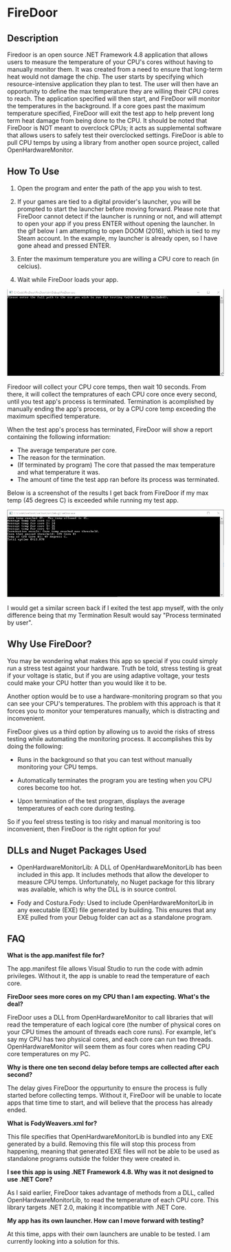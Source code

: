 # FireDoor
## Description
Firedoor is an open source .NET Framework 4.8 application that allows users to measure the temperature of your CPU's cores without having to manually monitor them.
It was created from a need to ensure that long-term heat would not damage the chip.  The user starts by specifying which resource-intensive application they plan to test.  The user will then have an opportunity to define the max temperature they are willing their CPU cores to reach.  The application specified will then start, and FireDoor will monitor the temperatures in the background.  If a core goes past the maximum temperature specified, FireDoor will exit the test app to help prevent long term heat damage from being done to the CPU.  It should be noted that FireDoor is NOT meant to overclock CPUs; it acts as supplemental software that allows users to safely test their overclocked settings.  FireDoor is able to pull CPU temps by using a library from another open source project, called OpenHardwareMonitor.  
 
## How To Use

1. Open the program and enter the path of the app you wish to test.

2. If your games are tied to a digital provider's launcher, you will be prompted to start the launcher before moving forward.  Please note that FireDoor cannot detect if the launcher is running or not, and will attempt to open your app if you press ENTER without opening the launcher.  In the gif below I am attempting to open DOOM (2016), which is tied to my Steam account.  In the example, my launcher is already open, so I have gone ahead and pressed ENTER.

3. Enter the maximum temperature you are willing a CPU core to reach (in celcius).

4. Wait while FireDoor loads your app.

![HowToUse](./Resources/howToUse.gif)

Firedoor will collect your CPU core temps, then wait 10 seconds.  From there, it will collect the tempratures of each CPU core once every second, until you test app's process is terminated.  Termination is acomplished by manually ending the app's process, or by a CPU core temp exceeding the maximum specified temperature.

When the test app's process has terminated, FireDoor will show a report containing the following information:
- The average temperature per core.
- The reason for the termination.
- (If terminated by program) The core that passed the max temperature and what temperature it was.
- The amount of time the test app ran before its process was terminated.  

Below is a screenshot of the results I get back from FireDoor if my max temp (45 degrees C) is exceeded while running my test app.

![TermByFireDoor](./Resources/TermByFireDoor.jpeg)

I would get a similar screen back if I exited the test app myself, with the only difference being that my Termination Result would say "Process terminated by user".

## Why Use FireDoor?
You may be wondering what makes this app so special if you could simply run a stress test against your hardware.  Truth be told, stress testing is great if your voltage is static, but if you are using adaptive voltage, your tests could make your CPU hotter than you would like it to be.  

Another option would be to use a hardware-monitoring program so that you can see your CPU's temperatures.  The problem with this approach is that it forces you to monitor your temperatures manually, which is distracting and inconvenient.  

FireDoor gives us a third option by allowing us to avoid the risks of stress testing while automating the monitoring process.  It accomplishes this by doing the following:

- Runs in the background so that you can test without manually monitoring your CPU temps.    

- Automatically terminates the program you are testing when you CPU cores become too hot.

- Upon termination of the test program, displays the average temperatures of each core during testing.

So if you feel stress testing is too risky and manual monitoring is too inconvenient, then FireDoor is the right option for you!

##  DLLs and Nuget Packages Used
- OpenHardwareMonitorLib: A DLL of OpenHardwareMonitorLib has been included in this app.  It includes methods that allow the developer to 
measure CPU temps.  Unfortunately, no Nuget package for this library was available, which is why the DLL is in source control.  

- Fody and Costura.Fody: Used to include OpenHardwareMonitorLib in any executable (EXE) file generated by building.  This ensures that any EXE pulled from your Debug folder can act as a standalone program.   
 
## FAQ
<strong>What is the app.manifest file for?</strong>
 
The app.manifest file allows Visual Studio to run the code with admin privileges.  Without it, the app is unable to read the temperature of each core.
 
<strong>FireDoor sees more cores on my CPU than I am expecting.  What's the deal?</strong>
 
FireDoor uses a DLL from OpenHardwareMonitor to call libraries that will read the temperature of each logical core (the number of physical cores on your CPU times the amount of threads each core runs).  For example, let's say my CPU has two physical cores, and each core can run two threads.  OpenHardwareMonitor will seem them as four cores when reading CPU core temperatures on my PC.  

<strong>Why is there one ten second delay before temps are collected after each second?</strong>

The delay gives FireDoor the oppurtunity to ensure the process is fully started before collecting temps.  Without it, FireDoor will be unable to locate apps that time time to start, and will believe that the process has already ended. 

<strong>What is FodyWeavers.xml for?</strong>

This file specifies that OpenHardwareMonitorLib is bundled into any EXE generated by a build.  Removing this file will stop this process from happening, meaning that generated EXE files will not be able to be used as standalone programs outside the folder they were created in.

<strong>I see this app is using .NET Framework 4.8.  Why was it not designed to use .NET Core?</strong>

As I said earlier, FireDoor takes advantage of methods from a DLL, called OpenHardwareMonitorLib, to read the temperature of each CPU core.  This library targets .NET 2.0, making it incompatible with .NET Core.

<strong>My app has its own launcher.  How can I move forward with testing? </strong>

At this time, apps with their own launchers are unable to be tested.  I am currently looking into a solution for this.

